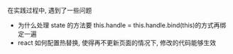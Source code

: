在实践过程中, 遇到了一些问题
- 为什么处理 state 的方法要 this.handle = this.handle.bind(this)的方式再绑定一遍
- react 如何配置热替换, 使得再不更新页面的情况下, 修改的代码能够生效